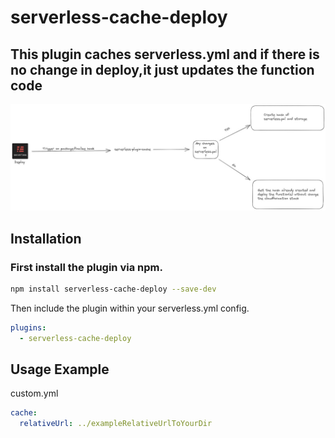# serverless-cache-deploy

## This plugin caches serverless.yml and if there is no change in deploy,it just updates the function code

![imagem](docs/diagram.jpeg)

## Installation

### First install the plugin via npm.

```sh
npm install serverless-cache-deploy --save-dev
```
Then include the plugin within your serverless.yml config.
```yml
plugins:
  - serverless-cache-deploy
```

## Usage Example
custom.yml
```yml
cache:
  relativeUrl: ../exampleRelativeUrlToYourDir
```